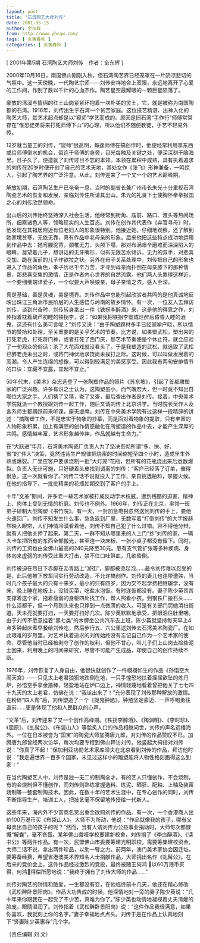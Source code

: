 ```yaml
---
layout: post
title: "石湾陶艺大师刘传"
date: 2001-05-15
author: 全东辉
from: http://www.yhcqw.com/
tags: [ 炎黄春秋 ]
categories: [ 炎黄春秋 ]
---
```



[ 2001年第5期 石湾陶艺大师刘传　作者：全东辉 ]


2000年10月16日，南国佛山刚刚入秋，但石湾陶艺界已经笼罩在一片阴凉悲切的气氛中。这一天傍晚，一代陶艺宗师——刘传安祥地合上双眼，永远地离开了心爱的工作间，作别了数以千计的心血杰作。陶艺星空最耀眼的一颗巨星陨落了。


豪放的湾溪与情绵的红土山岗紧紧环抱着一块朴美的灵土，它，就是被称为南国陶都的石湾。1916年，刘传出生于石湾一个贫苦家庭。这位技艺精湛、出神入化的陶艺大师，其艺术起点却是以“窥师”学艺而成的。原因是旧石湾“手作行”师傅常常存在“惟恐徒弟将来打死师傅下山”的心理，所以他们不随便教徒，手艺不轻易外传。


12岁就当童工的刘传，“窥师”很高明，每逢师傅在搞创作时，他便经常利用拿东西或给师傅倒水的机会，留连于师傅的身旁，目光每触及关键之处，便深深刻于脑海里。日子久了，便造就了刘传过目不忘的本领。本领在累积中成熟，具有执着追求的刘传在20岁时便开创了自己的艺术天地，其处女作《张飞》形神兼备，一鸣惊人，引起了陶艺界的广泛注意。从此，刘传迎来了一个又一个的艺术巅峰期。


解放初期，石湾陶艺生产已奄奄一息，当时的副省长兼广州市长朱光十分重视石湾陶瓷艺术的恢复和发展，亲临刘传住所请其出山。朱光的礼贤下士使胸怀拳拳报国之心的刘传欣然领命。


出山后的刘传始终坚持深入社会生活，他经常到街角、庙前、路口、渡头等热闹场所，细察诸色人等，领略现实的人生百态。刘传在创作其代表作《弃官寻母》时，他发现在其祖居附近有位老妇人的形象很特别。他接近她，仔细地观察，还了解到她家境贫寒，无依无靠，真有作品中老母亲的形象。后来他把这些特点成功地运用到作品中去：她弯腰驼背，颈椎无力，头颅下塌，那对布满艰辛磨难而深深陷入的眼睛，凝望着儿子，想讲话的无牙嘴形，似有无限苦水倾诉，无力的双手，对悲喜交加、跪在面前的儿子作欲拉之状。另外在母子关系处理中，刘传把自己的形象也进入了作品的角色，孝子历尽千辛万苦，才寻到母亲而扑倒在母亲膝下的那种情景，那悲喜交集的激情，正是作者内心世界的自然流露。他们两人头靠得这样近，一个要细细端详爱子，一个似要大声唤娘亲，母子亲情之浓，感人至深。


真是基础，善是灵魂，美是境界。刘传作品中总能引起欣赏者共鸣的是他真诚地反映出珠江三角洲市民阶层的人生感悟与岭南的故乡情怀。有一次，一位友人去拜访刘传，谈到兴奋时，刘传转身拿出一件《铁拐李醉酒》来，这是他的得意之作，刘传指着枕着葫芦初睡的铁拐李，说：“如果我把铁拐李塑成烂醉后昏昏入睡的酒鬼，这还有什么美可言呢？”刘传又说：“由于陶塑题材多半已经家喻户晓，所以情节的赞扬和处理，至关重要的是关乎艺术的节奏。比方说，如果塑武松，塑出来的打死老虎，打死蒋门神，或者打死了西门庆，那艺术节奏便是个休止符，就会应验了一句观众的俗话：杀了大花面戏就没看头了。于是我塑造的武松，就选取了武松已醉老虎未出之时，或蒋门神伏地求饶尚未挨打之际。这时候，可以叫做发展着的高潮，令人产生连绵的想像，可以得到较满足的美感享受。因此我有两句安排情节的口诀：宜藏不宜露，宜起不宜止。”


50年代末，《美术》杂志选登了一张陶塑作品的照片《苏东坡》，引起了首都雕塑家的广泛兴趣。许多有识之士认为，这陶塑虽小，而气魄宏大，但一时竟不知出自哪位大家之手。人们猜了又猜，查了又查，最后查出作者是刘传。接着，中央美术学院就派一个教授跟刘传一起工作，随后又请刘传上北京讲学。当时院长吴作人及各系师生都踊跃前来听课，座无虚席。刘传在中央美术学院有过这样一段精辟的讲述：“搞陶塑工作，不是忠实于物象的抄摹，而是面对着物象的提取，只有丰富的人物形象积累，加上有满腔的创作情感融化在所塑造的作品中去，才能产生深厚的共鸣。感情越丰富，艺术形象越传神，作品就越有生命力。”


在“大跃进”年月，石湾美术陶瓷厂负责人为了坚决贯彻所谓“多、快、好、省”的“伟大”决策，竟然违背生产规律把烧窑的时间缩短至四个小时，造成里生外熟或爆裂。厂里应客户要求烧制一批“大灯笼”花瓶，但所有的花瓶烧出来后悉数爆裂。负责人无计可施，只好硬着头皮找到调离的刘传：“客户已经落了订单，催得很急，这一次就看你了。”刘传二话不说就投入了工作，亲自挑选釉料，掌握火候。在他的指导下，一批批精美的花瓶如期交到了客户的手上。


十年“文革”期间，许多老一辈艺术家被打成反动学术权威，遭到残酷的迫害，精神上、肉体上受到无情的折磨。刘传也不例外。1966年，刘传正在北京，率领一班弟子研制大型陶塑《书竹院》。有一天，一封加急电报忽然送到刘传的手上，要他火速回厂。刘传不知发生什么事，急急返到厂里，无数写着“打倒刘传”的大字报赫然映入眼帘，人们神情冷漠看着他，刘传不知自己犯了什么过错。容不得他分辩，就有人把他关押了起来。第二天，一群不知从哪里来的人上门“抄”刘传的家，一辆大卡车把所有的东西全部搬光，甚至连一块床板、一张小桌子都没有留下。同时，刘传的工资也由全佛山最高的240元降至30元。患有支气管扩张等多种疾病、身体向来虚弱的刘传受此重大打击，禁不住口吐鲜血，几欲昏倒。


刘传被迫在烈日下赤脚在沥青路上“游街”，脚都被烫起泡……最令刘传难以忍受的是，此后他被下放车间实行劳动改造，不允许搞创作。刘传的妻儿也连带遭殃，当时几个孩子最大的只有十来岁，最小的只有四岁，因为交不起学费相继辍学，没有床，晚上睡在地板上，没钱买菜，吃盐水泡饭。有时连饭都没有。妻子陈少英苦苦支撑着这个家，拖着瘦弱的身躯四处找工作，帮人照看小孩，到钢铁厂搬石头……什么活都干，但一个月到头来也只挣到一点微薄的收入。可是有关部门罚她清扫街道，天未亮就要打扫，一天要打扫好几次。陈少英默默地承受，把眼泪往肚里咽。由于刘传不愿意挂着“黑七类”的木牌坐公共汽车去上班，陈少英就坚持每天早上4点多钟起床煮早餐给刘传吃，然后步行五、六公里送刘传去石湾美术陶瓷厂。在如此艰难的岁月里，对艺术执着追求的刘传始终没有忘记自己作为一个艺术家的使命，尽管他当时已经被剥夺了创作的权利，但他不甘心，叫儿子们上山岗去捡些泥土回来，利用晚上的时间来研究，尽管不可能产生成品，却使自己的创作持续不断。


1976年，刘传恢复了人身自由，他很快就创作了一件栩栩如生的作品《孙悟空大闹天宫》——只见太上老君狼狈地跌倒在地，一只手惶恐地扶着摇摇欲坠的炼丹炉，孙悟空手拿金箍棒，轻盈地站在炉口边上，神情轻蔑地看着曾把他关了七七四十九天的太上老君，仿佛在说：“我该出来了！”充分表现了刘传那种解放的激情。在粉碎“四人帮”后，刘传塑造了一个《捉鬼钟馗》。钟馗坚定豪迈、一声呼喝勇往直前……更是体现了他和人民群众的心声。


“文革”后，刘传迎来了又一个创作高峰期。《铁拐李醉酒》、《陶渊明》、《李时珍》、《屈原》、《虬髯公》、《布袋山人》等脍炙人口的作品相继问世，刘传的声名远播海外。一位在日本被誉为“国宝”的陶瓷大师加腾唐九郎，对刘传的作品赞叹不已。加腾唐九郎曾经两次访华，每次均要专程到佛山拜访刘传。他竖起大拇指对刘传说：“你真了不起！”保加利亚功勋艺术家库涅夫在北京看到刘传的作品，拜访他时说：“我走遍世界一百多个国家，未见过这样小的雕塑能将人物性格刻画得这么到家！”


在当代陶塑艺人中，刘传是独一无二的制陶全才。有的艺人只懂创作，不会烧制，有的会烧制但不懂创作，而刘传则熟练掌握选料、练泥、晒胚、配釉、上釉及装窑烧制等一整套制陶技术。因此，在数十年的艺术生涯中，在专心创作的同时，刘传不断指导生产，培训工人，把技艺毫不保留地传授给一代新人。


这些年来，海内外不少富商名贾出重金欲购刘传的作品。有一次，一个香港商人出价100万港币买《布袋山人》。大师不为所动，他说：“作品就像我的孩子，哪有父母卖出自己的孩子的呢？”然而，当有人请刘传为公益事业捐助时，大师每次都慷慨“解囊”，毫不吝啬。某年佛山聋哑学校要建新校舍，刘传捐了《李白醉酒》、《读书公》等两件作品。有一次，民盟佛山市委要筹建光明职校，需要筹集建校资金，大师二话不说，拿出两件珍品，以助一臂之力。前两年，澳门美术家协会因迁址，要筹备经费，希望省港澳美术界知名人士捐献作品，大师捐出名作《虬髯公》。在后来的竞价会上，这件作品经过激烈的竞投，最终被赌王何鸿 
以60万港币买得，何鸿得偿所愿地说：“我终于拥有了刘传大师的作品……”


刘传对陶艺的钟情和酷爱，一生都没有变，在他临终前十几天，他还在精心修改《武松醉卧景阳岗》。作品大功告成的时候，他深情地对一旁的妻子陈少英说：“几十年来你跟我在一起受了不少苦，真难为你了。”陈少英也动情地凝视着丈夫清癯的脸庞，眼睛湿润了。刘传指着《武松醉卧景阳岗》说：“这件作品我很满意，如果你喜欢，我就刻上你的名字。”妻子幸福地点点头。刘传于是在作品上认真地刻下“贤妻陈少英惠存”几个字。

（责任编辑 刘 文）


